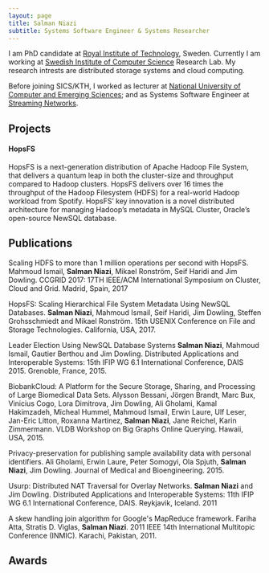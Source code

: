 ```yaml
---
layout: page
title: Salman Niazi 
subtitle: Systems Software Engineer & Systems Researcher 
---
```


I am PhD candidate at [Royal Institute of Technology](http://www.kth.se">KTH</a>), Sweden. Currently I am working at [Swedish Institute of Computer Science](http://www.sics.se) Research Lab. My research intrests are distributed storage systems and cloud computing.

Before joining SICS/KTH, I worked as lecturer at [National University of Computer and Emerging Sciences](http://nu.edu.pk"); and as Systems Software Engineer at [Streaming Networks](http://www.streaming-networks.com").

## Projects

#### HopsFS
HopsFS is a next-generation distribution of Apache Hadoop File System, that delivers a quantum leap in both the cluster-size and throughput compared to Hadoop clusters. HopsFS delivers over 16 times the throughput of the Hadoop Filesystem (HDFS) for a real-world Hadoop workload from Spotify. HopsFS’ key innovation is a novel distributed architecture for managing Hadoop’s metadata in MySQL Cluster, Oracle’s open-source NewSQL database.


## Publications
Scaling HDFS to more than 1 million operations per second with HopsFS. Mahmoud Ismail, **Salman Niazi**, Mikael Ronström, Seif Haridi and Jim Dowling.  CCGRID 2017: 17TH IEEE/ACM International Symposium on Cluster, Cloud and Grid. Madrid, Spain, 2017

HopsFS: Scaling Hierarchical File System Metadata Using NewSQL Databases. **Salman Niazi**, Mahmoud Ismail, Seif Haridi, Jim Dowling, Steffen Grohsschmiedt and Mikael Ronström. 15th USENIX Conference on File and Storage Technologies. California, USA, 2017.

Leader Election Using NewSQL Database Systems **Salman Niazi**, Mahmoud Ismail, Gautier Berthou and Jim Dowling. Distributed Applications and Interoperable Systems: 15th IFIP WG 6.1 International Conference, DAIS 2015. Grenoble, France, 2015.

BiobankCloud: A Platform for the Secure Storage, Sharing, and Processing of Large Biomedical Data Sets. Alysson Bessani, Jörgen Brandt, Marc Bux, Vinicius Cogo, Lora Dimitrova, Jim Dowling, Ali Gholami, Kamal Hakimzadeh, Micheal Hummel, Mahmoud Ismail, Erwin Laure, Ulf Leser, Jan-Eric Litton, Roxanna Martinez, **Salman Niazi**, Jane Reichel, Karin Zimmermann. VLDB Workshop on Big Graphs Online Querying. Hawaii, USA, 2015.
    
Privacy-preservation for publishing sample availability data with personal identifiers. Ali Gholami, Erwin Laure, Peter Somogyi, Ola Spjuth, **Salman Niazi**, Jim Dowling. Journal of Medical and Bioengineering. 2015.

Usurp: Distributed NAT Traversal for Overlay Networks. **Salman Niazi** and Jim Dowling. Distributed Applications and Interoperable Systems: 11th IFIP WG 6.1 International Conference, DAIS. Reykjavik, Iceland. 2011

A skew handling join algorithm for Google's MapReduce framework. Fariha Atta, Stratis D. Viglas, **Salman Niazi**. 2011 IEEE 14th International Multitopic Conference (INMIC). Karachi, Pakistan, 2011.

## Awards



